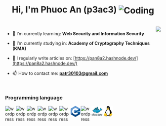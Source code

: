 <h1 align="center">Hi, I'm Phuoc An (p3ac3) <img  align="center" alt="Coding" width="40" src="https://raw.githubusercontent.com/nixin72/nixin72/master/wave.gif"> </h1>

<br>

<img align='right' src="https://media3.giphy.com/media/QkwRsjstM5ioQUmZAw/giphy.webp?cid=790b7611d0nsdbmpn3hgs65nrnipruhad2hgf6yn3w14fs4q&ep=v1_gifs_search&rid=giphy.webp&ct=g">

- 🌱 I’m currently learning: **Web Security and Information Security**

- 🔭 I’m currently studying in: **Academy of Cryptography Techniques (KMA)**

- 📝 I regularly write articles on: [https://pan8a2.hashnode.dev/](https://pan8a2.hashnode.dev/)

- 📫 How to contact me: **patr30103@gmail.com**



<br />

### Programming language

<img align="left" alt="wordpress" width="35px" src="https://img.icons8.com/color/48/000000/html-5--v1.png" />
<img align="left" alt="wordpress" width="35px" src="https://img.icons8.com/color/48/000000/css3.png" />
<img align="left" alt="wordpress" width="35px" src="https://img.icons8.com/color/48/000000/javascript--v1.png"/>
<img align="left" alt="wordpress" width="35px" src="https://img.icons8.com/color/48/000000/python--v1.png"/>
<img align="left" alt="wordpress" width="35px" src="https://img.icons8.com/color/48/000000/java-coffee-cup-logo--v1.png"/>
<img align="left" alt="wordpress" width="35px" src="https://www.vectorlogo.zone/logos/springio/springio-icon.svg"/>
<img align="left" alt="wordpress" width="35px" src="https://raw.githubusercontent.com/devicons/devicon/master/icons/cplusplus/cplusplus-original.svg"/>
<img align="left" alt="wordpress" width="35px" src="https://reactnative.dev/img/header_logo.svg"/>
<img align="left" alt="wordpress" width="35px" src="https://raw.githubusercontent.com/devicons/devicon/master/icons/docker/docker-original-wordmark.svg"/>
<img align="left" alt="wordpress" width="35px" src="https://raw.githubusercontent.com/devicons/devicon/master/icons/linux/linux-original.svg"/>

<br />

<!--
**pan30/pan30** is a ✨ _special_ ✨ repository because its `README.md` (this file) appears on your GitHub profile.

Here are some ideas to get you started:

- 🔭 I’m currently working on ...
- 🌱 I’m currently learning ...
- 👯 I’m looking to collaborate on ...
- 🤔 I’m looking for help with ...
- 💬 Ask me about ...
- 📫 How to reach me: ...
- 😄 Pronouns: ...
- ⚡ Fun fact: ...
-->
